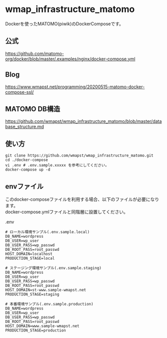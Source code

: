 # wmap_infrastructure_matomo
Dockerを使ったMATOMO(piwik)のDockerComposeです。

## 公式
https://github.com/matomo-org/docker/blob/master/.examples/nginx/docker-compose.yml

## Blog
https://www.wmapst.net/programming/20200515-matomo-docker-compose-ssl/

## MATOMO DB構造
https://github.com/wmapst/wmap_infrastructure_matomo/blob/master/database_structure.md

## 使い方
```
git clone https://github.com/wmapst/wmap_infrastructure_matomo.git
cd ./docker-compose
vi .env # .env.sample.xxxxx を参考にしてください。
docker-compose up -d
```

## envファイル
このdocker-composeファイルを利用する場合、以下のファイルが必要になります。  
docker-compose.ymlファイルと同階層に設置してください。  

.env

```
# ローカル環境サンプル(.env.sample.local)
DB_NAME=wordpress
DB_USER=wp_user
DB_USER_PASS=wp_passwd
DB_ROOT_PASS=root_passwd
HOST_DOMAIN=localhost
PRODUCTION_STAGE=local
```
```
# ステージング環境サンプル(.env.sample.staging)
DB_NAME=wordpress
DB_USER=wp_user
DB_USER_PASS=wp_passwd
DB_ROOT_PASS=root_passwd
HOST_DOMAIN=st-www.sample-wmapst.net
PRODUCTION_STAGE=staging
```
```
# 本番環境サンプル(.env.sample.production)
DB_NAME=wordpress
DB_USER=wp_user
DB_USER_PASS=wp_passwd
DB_ROOT_PASS=root_passwd
HOST_DOMAIN=www.sample-wmapst.net
PRODUCTION_STAGE=production
```
